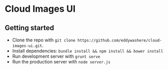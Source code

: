 # Cloud Images UI

## Getting started

- Clone the repo with `git clone https://github.com/eddywashere/cloud-images-ui.git`.
- Install dependencies: `bundle install && npm install && bower install`
- Run development server with `grunt serve`
- Run the production server with `node server.js`
